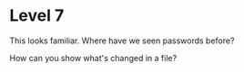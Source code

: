 # Level 7

This looks familiar. Where have we seen passwords before?

How can you show what's changed in a file?
